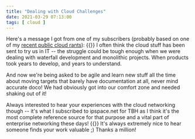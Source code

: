```yaml
---
title: "Dealing with Cloud Challenges"
date: 2021-03-29 07:13:00
tags: [ cloud ]
---
```

Here's a message I got from one of my subscribers (probably based on one of my [recent public cloud rants](https://twitter.com/ioshints/status/1368601005424861191)):
{{<long-quote>}}
I often think the cloud stuff has been sent to try us in IT -- the struggle could be tough enough when we were dealing with waterfall development and monolithic projects. When products took years to develop, and years to understand.  

And now we're being asked to be agile and learn new stuff all the time about moving targets that barely have documentation at all, never mind accurate doco! We had obviously got into our comfort zone and needed shaking out of it!

Always interested to hear your experiences with the cloud networking though -- it's what I subscribed to ipspace.net for TBH as I think it's the most complete reference source for that purpose and a vital part of enterprise networking these days!
{{</long-quote>}}
It's always extremely nice to hear someone finds your work valuable ;) Thanks a million!